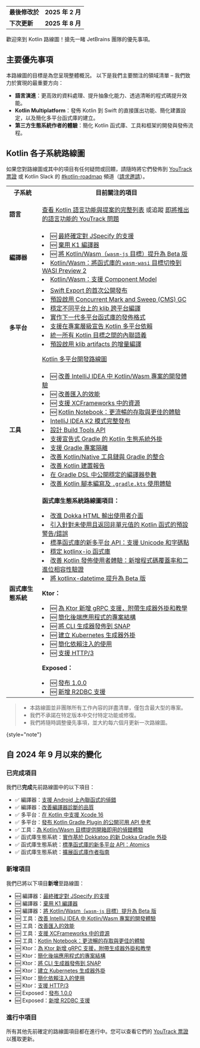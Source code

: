 [//]: # (title: Kotlin 路線圖)

<table>
    <tr>
        <td><strong>最後修改於</strong></td>
        <td><strong>2025 年 2 月</strong></td>
    </tr>
    <tr>
        <td><strong>下次更新</strong></td>
        <td><strong>2025 年 8 月</strong></td>
    </tr>
</table>

歡迎來到 Kotlin 路線圖！搶先一睹 JetBrains 團隊的優先事項。

## 主要優先事項

本路線圖的目標是為您呈現整體概況。
以下是我們主要關注的領域清單 – 我們致力於實現的最重要方向：

*   **語言演進**：更高效的資料處理、提升抽象化能力、透過清晰的程式碼提升效能。
*   **Kotlin Multiplatform**：發佈 Kotlin 到 Swift 的直接匯出功能、簡化建置設定，以及簡化多平台函式庫的建立。
*   **第三方生態系統作者的體驗**：簡化 Kotlin 函式庫、工具和框架的開發與發佈流程。

## Kotlin 各子系統路線圖

<!-- To view the biggest projects we're working on, see the [Roadmap details](#roadmap-details) table. -->

如果您對路線圖或其中的項目有任何疑問或回饋，請隨時將它們發佈到 [YouTrack 票證](https://youtrack.jetbrains.com/issues?q=project:%20KT,%20KTIJ%20tag:%20%7BRoadmap%20Item%7D%20%23Unresolved%20) 或 Kotlin Slack 的 [#kotlin-roadmap](https://kotlinlang.slack.com/archives/C01AAJSG3V4) 頻道（[請求邀請](https://surveys.jetbrains.com/s3/kotlin-slack-sign-up)）。

<!-- ### YouTrack board
Visit the [roadmap board in our issue tracker YouTrack](https://youtrack.jetbrains.com/agiles/153-1251/current) ![YouTrack](youtrack-logo.png){width=30}{type="joined"}
-->

<table>
    <tr>
        <th>子系統</th>
        <th>目前關注的項目</th>
    </tr>
    <tr id="language">
        <td><strong>語言</strong></td>
        <td>
            <p><a href="kotlin-language-features-and-proposals.md">查看 Kotlin 語言功能與提案的完整列表</a> 或追蹤 <a href="https://youtrack.jetbrains.com/issue/KT-54620">即將推出的語言功能的 YouTrack 問題</a></p>
        </td>
    </tr>
    <tr id="compiler">
        <td><strong>編譯器</strong></td>
        <td>
            <list>
                <li>🆕 <a href="https://youtrack.jetbrains.com/issue/KT-75371">最終確定對 JSpecify 的支援</a></li>
                <li>🆕 <a href="https://youtrack.jetbrains.com/issue/KT-75372">棄用 K1 編譯器</a></li>
                <li>🆕 <a href="https://youtrack.jetbrains.com/issue/KT-75370">將 Kotlin/Wasm（<code>wasm-js</code> 目標）提升為 Beta 版</a></li>
                <li><a href="https://youtrack.jetbrains.com/issue/KT-64568" target="_blank">Kotlin/Wasm：將函式庫的 <code>wasm-wasi</code> 目標切換到 WASI Preview 2</a></li>
                <li><a href="https://youtrack.jetbrains.com/issue/KT-64569" target="_blank">Kotlin/Wasm：支援 Component Model</a></li>
            </list>
        </td>
    </tr>
    <tr id="multiplatform">
        <td><strong>多平台</strong></td>
        <td>
            <list>
                <li><a href="https://youtrack.jetbrains.com/issue/KT-64572">Swift Export 的首次公開發布</a></li>
                <li><a href="https://youtrack.jetbrains.com/issue/KT-71278">預設啟用 Concurrent Mark and Sweep (CMS) GC</a></li>
                <li><a href="https://youtrack.jetbrains.com/issue/KT-71290">穩定不同平台上的 klib 跨平台編譯</a></li> 
                <li><a href="https://youtrack.jetbrains.com/issue/KT-71281">實作下一代多平台函式庫的發佈格式</a></li>
                <li><a href="https://youtrack.jetbrains.com/issue/KT-71289">支援在專案層級宣告 Kotlin 多平台依賴</a></li>
                <li><a href="https://youtrack.jetbrains.com/issue/KT-64570" target="_blank">統一所有 Kotlin 目標之間的內聯語義</a></li>
                <li><a href="https://youtrack.jetbrains.com/issue/KT-71279" target="_blank">預設啟用 klib artifacts 的增量編譯</a></li>
            </list>
            <tip><p><a href="https://www.jetbrains.com/help/kotlin-multiplatform-dev/kotlin-multiplatform-roadmap.html" target="_blank">Kotlin 多平台開發路線圖</a></p></tip>
         </td>
    </tr>
    <tr id="tooling">
        <td><strong>工具</strong></td>
        <td>
            <list>
                <li>🆕 <a href="https://youtrack.jetbrains.com/issue/KT-75374" target="_blank">改善 IntelliJ IDEA 中 Kotlin/Wasm 專案的開發體驗</a></li>
                <li>🆕 <a href="https://youtrack.jetbrains.com/issue/KT-75376" target="_blank">改善匯入的效能</a></li>
                <li>🆕 <a href="https://youtrack.jetbrains.com/issue/KT-75377" target="_blank">支援 XCFrameworks 中的資源</a></li>
                <li>🆕 <a href="https://youtrack.jetbrains.com/issue/KTNB-898" target="_blank">Kotlin Notebook：更流暢的存取與更佳的體驗</a></li>
                <li><a href="https://youtrack.jetbrains.com/issue/KTIJ-31316" target="_blank">IntelliJ IDEA K2 模式完整發布</a></li>
                <li><a href="https://youtrack.jetbrains.com/issue/KT-71286" target="_blank">設計 Build Tools API</a></li>
                <li><a href="https://youtrack.jetbrains.com/issue/KT-71292" target="_blank">支援宣告式 Gradle 的 Kotlin 生態系統外掛</a></li>
                <li><a href="https://youtrack.jetbrains.com/issue/KT-54105" target="_blank">支援 Gradle 專案隔離</a></li>
                <li><a href="https://youtrack.jetbrains.com/issue/KT-64577" target="_blank">改善 Kotlin/Native 工具鏈與 Gradle 的整合</a></li>
                <li><a href="https://youtrack.jetbrains.com/issue/KT-60279" target="_blank">改善 Kotlin 建置報告</a></li>
                <li><a href="https://youtrack.jetbrains.com/issue/KT-55515" target="_blank">在 Gradle DSL 中公開穩定的編譯器參數</a></li>
                <li><a href="https://youtrack.jetbrains.com/issue/KT-49511" target="_blank">改善 Kotlin 腳本編寫及 <code>.gradle.kts</code> 使用體驗</a></li>
            </list>
         </td>
    </tr>
    <tr id="library-ecosystem">
        <td><strong>函式庫生態系統</strong></td>
        <td>
            <p><b>函式庫生態系統路線圖項目：</b></p>
            <list>
                <li><a href="https://youtrack.jetbrains.com/issue/KT-71295" target="_blank">改進 Dokka HTML 輸出使用者介面</a></li>
                <li><a href="https://youtrack.jetbrains.com/issue/KT-12719" target="_blank">引入針對未使用且返回非單元值的 Kotlin 函式的預設警告/錯誤</a></li>
                <li><a href="https://youtrack.jetbrains.com/issue/KT-71298" target="_blank">標準函式庫的新多平台 API：支援 Unicode 和字碼點</a></li>
                <li><a href="https://youtrack.jetbrains.com/issue/KT-71300" target="_blank">穩定 kotlinx-io 函式庫</a></li>
                <li><a href="https://youtrack.jetbrains.com/issue/KT-71297" target="_blank">改善 Kotlin 發佈使用者體驗：新增程式碼覆蓋率和二進位相容性驗證</a></li>
                <li><a href="https://youtrack.jetbrains.com/issue/KT-64578" target="_blank">將 kotlinx-datetime 提升為 Beta 版</a></li>
            </list>
            <p><b>Ktor：</b></p>
            <list>
                <li>🆕 <a href="https://youtrack.jetbrains.com/issue/KTOR-1501">為 Ktor 新增 gRPC 支援，附帶生成器外掛和教學</a></li>
                <li>🆕 <a href="https://youtrack.jetbrains.com/issue/KTOR-7158">簡化後端應用程式的專案結構</a></li>
                <li>🆕 <a href="https://youtrack.jetbrains.com/issue/KTOR-3937">將 CLI 生成器發佈到 SNAP</a></li>
                <li>🆕 <a href="https://youtrack.jetbrains.com/issue/KTOR-6026">建立 Kubernetes 生成器外掛</a></li>
                <li>🆕 <a href="https://youtrack.jetbrains.com/issue/KTOR-6621">簡化依賴注入的使用</a></li>
                <li>🆕 <a href="https://youtrack.jetbrains.com/issue/KTOR-7938">支援 HTTP/3</a></li>
            </list>
            <p><b>Exposed：</b></p>
            <list>
                <li>🆕 <a href="https://youtrack.jetbrains.com/issue/EXPOSED-444">發布 1.0.0</a></li>
                <li>🆕 <a href="https://youtrack.jetbrains.com/issue/EXPOSED-74">新增 R2DBC 支援</a></li>
            </list>
         </td>
    </tr>
</table>

> * 本路線圖並非團隊所有工作內容的詳盡清單，僅包含最大型的專案。
> * 我們不承諾在特定版本中交付特定功能或修復。
> * 我們將隨時調整優先事項，並大約每六個月更新一次路線圖。
> 
{style="note"}

## 自 2024 年 9 月以來的變化

### 已完成項目

我們已**完成**先前路線圖中的以下項目：

*   ✅ 編譯器：[支援 Android 上內聯函式的偵錯](https://youtrack.jetbrains.com/issue/KT-60276)
*   ✅ 編譯器：[改善編譯器診斷的品質](https://youtrack.jetbrains.com/issue/KT-71275)
*   ✅ 多平台：[在 Kotlin 中支援 Xcode 16](https://youtrack.jetbrains.com/issue/KT-71287)
*   ✅ 多平台：[發布 Kotlin Gradle Plugin 的公開可用 API 參考](https://youtrack.jetbrains.com/issue/KT-71288)
*   ✅ 工具：[為 Kotlin/Wasm 目標提供開箱即用的偵錯體驗](https://youtrack.jetbrains.com/issue/KT-71276)
*   ✅ 函式庫生態系統：[實作基於 Dokkatoo 的新 Dokka Gradle 外掛](https://youtrack.jetbrains.com/issue/KT-71293)
*   ✅ 函式庫生態系統：[標準函式庫的新多平台 API：Atomics](https://youtrack.jetbrains.com/issue/KT-62423)
*   ✅ 函式庫生態系統：[擴展函式庫作者指南](https://youtrack.jetbrains.com/issue/KT-71299)

### 新增項目

我們已將以下項目**新增**至路線圖：

*   🆕 編譯器：[最終確定對 JSpecify 的支援](https://youtrack.jetbrains.com/issue/KT-75371)
*   🆕 編譯器：[棄用 K1 編譯器](https://youtrack.jetbrains.com/issue/KT-75372)
*   🆕 編譯器：[將 Kotlin/Wasm（<code>wasm-js</code> 目標）提升為 Beta 版](https://youtrack.jetbrains.com/issue/KT-75370)
*   🆕 工具：[改善 IntelliJ IDEA 中 Kotlin/Wasm 專案的開發體驗](https://youtrack.jetbrains.com/issue/KT-75374)
*   🆕 工具：[改善匯入的效能](https://youtrack.jetbrains.com/issue/KT-75376)
*   🆕 工具：[支援 XCFrameworks 中的資源](https://youtrack.jetbrains.com/issue/KT-75377)
*   🆕 工具：[Kotlin Notebook：更流暢的存取與更佳的體驗](https://youtrack.jetbrains.com/issue/KTNB-898)
*   🆕 Ktor：[為 Ktor 新增 gRPC 支援，附帶生成器外掛和教學](https://youtrack.com/issue/KTOR-1501)
*   🆕 Ktor：[簡化後端應用程式的專案結構](https://youtrack.com/issue/KTOR-7158)
*   🆕 Ktor：[將 CLI 生成器發佈到 SNAP](https://youtrack.com/issue/KTOR-3937)
*   🆕 Ktor：[建立 Kubernetes 生成器外掛](https://youtrack.com/issue/KTOR-6026)
*   🆕 Ktor：[簡化依賴注入的使用](https://youtrack.com/issue/KTOR-6621)
*   🆕 Ktor：[支援 HTTP/3](https://youtrack.com/issue/KTOR-7938)
*   🆕 Exposed：[發布 1.0.0](https://youtrack.com/issue/EXPOSED-444)
*   🆕 Exposed：[新增 R2DBC 支援](https://youtrack.com/issue/EXPOSED-74)

<!--
### Removed items

We've **removed** the following items from the roadmap:

* ❌ Compiler: [Improve the quality of compiler diagnostics](https://youtrack.jetbrains.com/issue/KT-71275)

> Some items were removed from the roadmap but not dropped completely. In some cases, we've merged previous roadmap items
> with the current ones.
>
{style="note"}
-->

### 進行中項目

所有其他先前確定的路線圖項目都在進行中。您可以查看它們的 [YouTrack 票證](https://youtrack.jetbrains.com/issues?q=project:%20KT,%20KTIJ%20tag:%20%7BRoadmap%20Item%7D%20%23Unresolved%20) 以獲取更新。